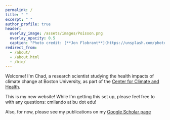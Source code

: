 ```yaml
---
permalink: /
title: " "
excerpt: " "
author_profile: true
header:
  overlay_image: /assets/images/Poisson.png
  overlay_opacity: 0.5
  caption: "Photo credit: [**Jon Flobrant**](https://unsplash.com/photos/JU2MgHOHDsw)"
redirect_from: 
  - /about/
  - /about.html
  - /bio/
---
```


Welcome! I'm Chad, a research scientist studying the health impacts of climate change at Boston University, as part of the [Center for Climate and Health](https://sites.bu.edu/climateandhealth/).

This is my new website! While I'm getting this set up, please feel free to with any questions: cmilando at bu dot edu!

Also, for now, please see my publications on my [Google Scholar page](https://scholar.google.com/citations?hl=en&user=bKqcxmwAAAAJ&view_op=list_works&sortby=pubdate)
